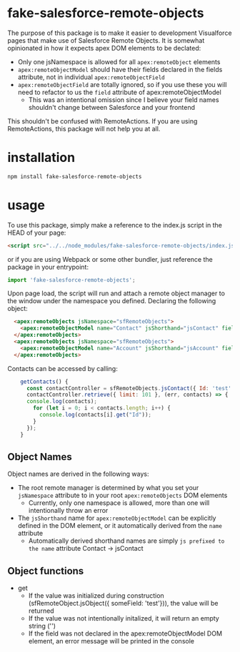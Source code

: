 # fake-salesforce-remote-objects
The purpose of this package is to make it easier to development Visualforce pages that make use of Salesforce Remote Objects. It is somewhat opinionated in how it expects apex DOM elements  to be declated:

- Only one jsNamespace is allowed for all `apex:remoteObject` elements
- `apex:remoteObjectModel` should have their fields declared in the fields attribute, not in individual `apex:remoteObjectField`
- `apex:remoteObjectField` are totally ignored, so if you use these you will need to refactor to us the `field` attribute of apex:remoteObjectModel
  - This was an intentional omission since I believe your field names shouldn't change between Salesforce and your frontend

This shouldn't be confused with RemoteActions. If you are using RemoteActions, this package will not help you at all.

# installation
``` sh
npm install fake-salesforce-remote-objects
```

# usage
To use this package, simply make a reference to the index.js script  in the HEAD of your page:
``` html
<script src="../../node_modules/fake-salesforce-remote-objects/index.js"></script>
```

or if you are using Webpack or some other bundler, just reference the package in your entrypoint:
``` javascript
import 'fake-salesforce-remote-objects';
```

Upon page load, the script will run and attach a remote object manager to the window under the namespace you defined. Declaring the following object:
``` html
  <apex:remoteObjects jsNamespace="sfRemoteObjects">
    <apex:remoteObjectModel name="Contact" jsShorthand="jsContact" fields="Id, Name"></apex:remoteObjectModel>
  </apex:remoteObjects>
  <apex:remoteObjects jsNamespace="sfRemoteObjects">
    <apex:remoteObjectModel name="Account" jsShorthand="jsAccount" fields="Id, Address"></apex:remoteObjectModel>
  </apex:remoteObjects>
```
Contacts can be accessed by calling:
``` javascript
    getContacts() {
      const contactController = sfRemoteObjects.jsContact({ Id: 'test' });
      contactController.retrieve({ limit: 101 }, (err, contacts) => {
      console.log(contacts);
        for (let i = 0; i < contacts.length; i++) {
          console.log(contacts[i].get("Id"));
        }
      });
    }
```

## Object Names
Object names are derived in the following ways:
- The root remote manager is determined by what you set your `jsNamespace` attribute to in your root `apex:remoteObjects` DOM elements
  - Currently, only one namespace is allowed, more than one will intentionally throw an error
- The `jsShorthand` name for `apex:remoteObjectModel` can be explicitly defined in the DOM element, or it automatically derived from the `name` attribute
  - Automatically derived shorthand names are simply `js prefixed to the name` attribute  Contact -> jsContact

## Object functions
- get
  - If the value was initialized during construction (sfRemoteObject.jsObject({ someField: 'test'})), the value will be returned
  - If the value was not intentionally initalized, it will return an empty string ('')
  - If the field was not declared in the apex:remoteObjectModel DOM element, an error message will be printed in the console
